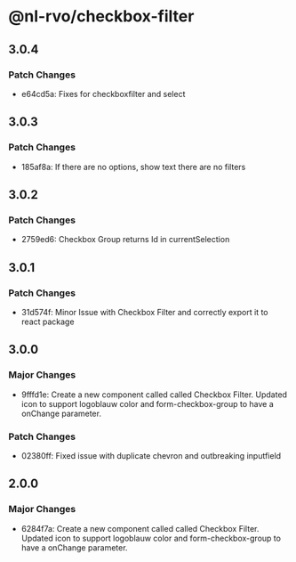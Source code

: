 # @nl-rvo/checkbox-filter

## 3.0.4

### Patch Changes

- e64cd5a: Fixes for checkboxfilter and select

## 3.0.3

### Patch Changes

- 185af8a: If there are no options, show text there are no filters

## 3.0.2

### Patch Changes

- 2759ed6: Checkbox Group returns Id in currentSelection

## 3.0.1

### Patch Changes

- 31d574f: Minor Issue with Checkbox Filter and correctly export it to react package

## 3.0.0

### Major Changes

- 9fffd1e: Create a new component called called Checkbox Filter. Updated icon to support logoblauw color and form-checkbox-group to have a onChange parameter.

### Patch Changes

- 02380ff: Fixed issue with duplicate chevron and outbreaking inputfield

## 2.0.0

### Major Changes

- 6284f7a: Create a new component called called Checkbox Filter. Updated icon to support logoblauw color and form-checkbox-group to have a onChange parameter.

